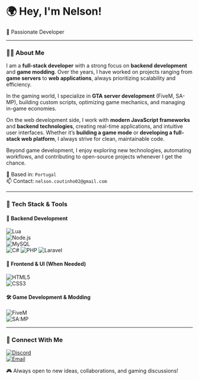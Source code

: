 # 🌍 Hey, I'm Nelson!

🚀 Passionate Developer 

---
### 👨‍💻 About Me  
I am a **full-stack developer** with a strong focus on **backend development** and **game modding**. Over the years, I have worked on projects ranging from **game servers** to **web applications**, always prioritizing scalability and efficiency.  

In the gaming world, I specialize in **GTA server development** (FiveM, SA-MP), building custom scripts, optimizing game mechanics, and managing in-game economies.  

On the web development side, I work with **modern JavaScript frameworks** and **backend technologies**, creating real-time applications, and intuitive user interfaces. Whether it’s **building a game mode** or **developing a full-stack web platform**, I always strive for clean, maintainable code.  

Beyond game development, I enjoy exploring new technologies, automating workflows, and contributing to open-source projects whenever I get the chance.  

📍 Based in: `Portugal`  
📫 Contact: `nelson.coutinho02@gmail.com`  

---
### 🔧 Tech Stack & Tools  
#### 🎯 Backend Development  
![Lua](https://img.shields.io/badge/-Lua-2C2D72?style=flat&logo=lua&logoColor=white)  
![Node.js](https://img.shields.io/badge/-Node.js-339933?style=flat&logo=nodedotjs&logoColor=white)  
![MySQL](https://img.shields.io/badge/-MySQL-4479A1?style=flat&logo=mysql&logoColor=white)  
![C#](https://img.shields.io/badge/-C%23-239120?style=flat&logo=csharp&logoColor=white)
![PHP](https://img.shields.io/badge/-PHP-9F81F7?style=flat&logo=php&logoColor=white)
![Laravel](https://img.shields.io/badge/-LARAVEL-FF8000?style=flat&logo=laravel&logoColor=white)

#### 🎨 Frontend & UI (When Needed)  
![HTML5](https://img.shields.io/badge/-HTML5-E34F26?style=flat&logo=html5&logoColor=white)  
![CSS3](https://img.shields.io/badge/-CSS3-1572B6?style=flat&logo=css3&logoColor=white)  

#### 🛠️ Game Development & Modding  
![FiveM](https://img.shields.io/badge/-FiveM-FB923C?style=flat&logo=fivem&logoColor=white)  
![SA:MP](https://img.shields.io/badge/-Multi_Theft_Auto-4285F4?style=flat&logo=rockstargames&logoColor=white)  

---
### 📣 Connect With Me  
[![Discord](https://img.shields.io/badge/-nelsonc.-5865F2?style=flat&logo=discord&logoColor=white)](https://discord.com/)  
[![Email](https://img.shields.io/badge/-nelson.coutinho02@gmail.com-333333?style=flat&logo=maildotru&logoColor=white)](mailto:nelson.coutinho02@gmail.com)  

🎮 Always open to new ideas, collaborations, and gaming discussions!  
